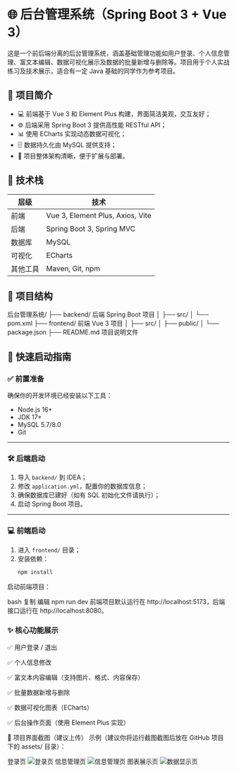 # 🌐 后台管理系统（Spring Boot 3 + Vue 3）

这是一个前后端分离的后台管理系统，涵盖基础管理功能如用户登录、个人信息管理、富文本编辑、数据可视化展示及数据的批量新增与删除等。项目用于个人实战练习及技术展示，适合有一定 Java 基础的同学作为参考项目。

## 📌 项目简介

- 💻 前端基于 Vue 3 和 Element Plus 构建，界面简洁美观，交互友好；
- ⚙️ 后端采用 Spring Boot 3 提供高性能 RESTful API；
- 📊 使用 ECharts 实现动态数据可视化；
- 🗄️ 数据持久化由 MySQL 提供支持；
- 🚀 项目整体架构清晰，便于扩展与部署。

## 🧱 技术栈

| 层级     | 技术                      |
|----------|---------------------------|
| 前端     | Vue 3, Element Plus, Axios, Vite |
| 后端     | Spring Boot 3, Spring MVC |
| 数据库   | MySQL                     |
| 可视化   | ECharts                   |
| 其他工具 | Maven, Git, npm           |

## 📁 项目结构

后台管理系统/ ├── backend/ 后端 Spring Boot 项目 │ ├── src/ │ └── pom.xml ├── frontend/ 前端 Vue 3 项目 │ ├── src/ │ ├── public/ │ └── package.json ├── README.md 项目说明文件

## 🚀 快速启动指南

### ✅ 前置准备

确保你的开发环境已经安装以下工具：

- Node.js 16+
- JDK 17+
- MySQL 5.7/8.0
- Git

---

### 🛠️ 后端启动

1. 导入 `backend/` 到 IDEA；
2. 修改 `application.yml`，配置你的数据库信息；
3. 确保数据库已建好（如有 SQL 初始化文件请执行）；
4. 启动 Spring Boot 项目。

---

### 💻 前端启动

1. 进入 `frontend/` 目录；
2. 安装依赖：
   ```bash
   npm install
启动前端项目：

bash
复制
编辑
npm run dev
前端项目默认运行在 http://localhost:5173，后端接口运行在 http://localhost:8080。
### ✨ 核心功能展示
✅ 用户登录 / 退出

✅ 个人信息修改

✅ 富文本内容编辑（支持图片、格式、内容保存）

✅ 批量数据新增与删除

✅ 数据可视化图表（ECharts）

✅ 后台操作页面（使用 Element Plus 实现）

📸 项目界面截图（建议上传）
示例（建议你将运行截图截图后放在 GitHub 项目下的 assets/ 目录）：

登录页
![登录页](1.png)
信息管理页
![信息管理页](2.png)
图表展示页
![数据显示页](3.png)

